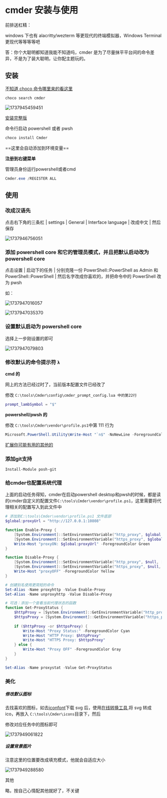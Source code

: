 # cmder 安装与使用

前排送杠精：

windows 下也有 alacritty/wezterm 等更现代的终端模拟器，Windows Terminal 更现代等等等等吧

答：你个大聪明都知道我能不知道吗，cmder 是为了尽量抹平平台间的命令差异，不是为了装大聪明，让你配主题玩的。

## 安装

[不知道 choco 命令哪里来的看这里](/tools/windows/Chocolatey安装与使用)

```powershell
choco search cmder
```

![1737945459451](image/cmder安装与使用/1737945459451.png)

[安装完整版](https://cmder.app/)

命令行启动 powershell 或者 pwsh

```powershell
choco install Cmder
```

==这里会自动添加到环境变量==

**注册到右键菜单**

管理员身份运行powershell或者cmd

```powershell
Cmder.exe /REGISTER ALL
```



## 使用

### 改成汉语先

点击右下角的三条杠 | settings | General | Interface language | 改成中文 | 然后保存

![1737946756051](image/cmder安装与使用/1737946756051.png)

### 添加 powershell core 和它的管理员模式，并且把默认启动改为 powershell core

点击设置 | 启动下的任务 | 分别克隆一份 PowerShell::PowerShell as Admin 和 PowerShell::PowerShell | 然后名字改成你喜欢的，并把命令中的 PowerShell 改为 pwsh

如：

![1737947016057](image/cmder安装与使用/1737947016057.png)

![1737947035370](image/cmder安装与使用/1737947035370.png)

### 设置默认启动为 powershell core

选择上一步刚设置的即可

![1737947079803](image/cmder安装与使用/1737947079803.png)

### 修改默认的命令提示符 `λ`

**cmd 的**

网上的方法已经过时了，当前版本配置文件已经改了

修改 `C:\tools\Cmder\config\cmder_prompt_config.lua 中的第22行`

```lua
prompt_lambSymbol = "$"
```

**powershell/pwsh 的**

修改 `C:\tools\Cmder\vendor\profile.ps1`中第 111 行为

```powershell
Microsoft.PowerShell.Utility\Write-Host "`n$" -NoNewLine -ForegroundColor "DarkGray"
```

[扩展你可能有用的其他的](https://stackoverflow.com/questions/68283663/how-to-get-the-lambda-symbol-in-cmder-powershell-with-posh-git-after-the-git-i)

### 添加git支持

```shell
Install-Module posh-git
```

### 给cmder也配置系统代理

上面的启动任务得知，cmder在启动powershell desktop和pwsh的时候，都是读的cmder自定义的配置文件`C:\tools\Cmder\vendor\profile.ps1`，这里需要将代理相关的配置写入到此文件中

```powershell
# 添加到C:\tools\Cmder\vendor\profile.ps1 文件底部
$global:proxyUrl = "http://127.0.0.1:10808"

function Enable-Proxy {
    [System.Environment]::SetEnvironmentVariable("http_proxy", $global:proxyUrl, [System.EnvironmentVariableTarget]::Process)
    [System.Environment]::SetEnvironmentVariable("https_proxy", $global:proxyUrl, [System.EnvironmentVariableTarget]::Process)
    Write-Host "proxyON: $global:proxyUrl" -ForegroundColor Green
}

function Disable-Proxy {
    [System.Environment]::SetEnvironmentVariable("http_proxy", $null, [System.EnvironmentVariableTarget]::Process)
    [System.Environment]::SetEnvironmentVariable("https_proxy", $null, [System.EnvironmentVariableTarget]::Process)
    Write-Host "proxyOFF" -ForegroundColor Yellow
}

# 创建别名使用更简短的命令
Set-Alias -Name proxyhttp -Value Enable-Proxy
Set-Alias -Name unproxyhttp -Value Disable-Proxy

# 可选：添加一个查看当前代理状态的函数
function Get-ProxyStatus {
    $httpProxy = [System.Environment]::GetEnvironmentVariable("http_proxy", [System.EnvironmentVariableTarget]::Process)
    $httpsProxy = [System.Environment]::GetEnvironmentVariable("https_proxy", [System.EnvironmentVariableTarget]::Process)
    
    if ($httpProxy -or $httpsProxy) {
        Write-Host "Proxy Status:" -ForegroundColor Cyan
        Write-Host "HTTP Proxy: $httpProxy"
        Write-Host "HTTPS Proxy: $httpsProxy"
    } else {
        Write-Host "Proxy OFF" -ForegroundColor Gray
    }
}

Set-Alias -Name proxystat -Value Get-ProxyStatus
```



### 美化

##### **修改默认图标**

去找喜欢的图标，如去[iconfont](https://www.iconfont.cn/search/index?searchType=icon&q=powershell)下载 svg 后，使用[在线转换工具](https://convertio.co/zh/),将 svg 转成 ico，再放入 `C:\tools\Cmder\icons`目录下，然后

修改对应任务中的图标即可

![1737949061822](image/cmder安装与使用/1737949061822.png)

##### 设置背景图片

注意这里的位置要改成填充模式，他就会自适应大小

![1737949288580](image/cmder安装与使用/1737949288580.png)

其他

略，按自己心情配其他就好了，不关键
